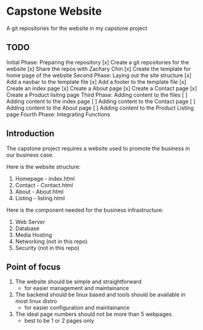 # Capstone Website
A git repositories for the website in my capstone project

## TODO
Initial Phase: Preparing the repository
[x] Create a git repositories for the website
[x] Share the repos with Zachary Chin
[x] Create the template for home page of the website
Second Phase: Laying out the site structure
[x] Add a navbar to the template file
[x] Add a footer to the template file
[x] Create an index page
[x] Create a About page
[x] Create a Contact page
[x] Create a Product lisitng page
Third Phase: Adding content to the files
[ ] Adding content to the index page
[ ] Adding content to the Contact page
[ ] Adding content to the About page
[ ] Adding content to the Product Listing page
Fourth Phase: Integrating Functions

## Introduction
The capstone project requires a website used to promote the business in our business case.

Here is the website structure:
1. Homepage - index.html
2. Contact - Contact.html
3. About - About.html
4. Listing - listing.html

Here is the component needed for the business infrastructure:
1. Web Server
2. Database
3. Media Hosting
4. Networking (not in this repo)
5. Security (not in this repo)

## Point of focus
1. The website should be simple and straightforward
    - for easier management and maintainance
2. The backend should be linux based and tools should be available in most linux distro
    - for easier configuration and maintainance
3. The ideal page numbers should not be more than 5 webpages
    - best to be 1 or 2 pages only